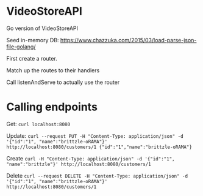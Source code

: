 # VideoStoreAPI
Go version of VideoStoreAPI


Seed in-memory DB: https://www.chazzuka.com/2015/03/load-parse-json-file-golang/

First create a router.

Match up the routes to their handlers

Call listenAndServe to actually use the router


# Calling endpoints

Get: `curl localhost:8080`

Update: `curl --request PUT -H "Content-Type: application/json" -d '{"id":"1", "name":"brittzle-oRAMA"}' http://localhost:8080/customers/1 {"id":"1","name":"brittzle-oRAMA"}`

Create `curl -H "Content-Type: application/json" -d '{"id":"1", "name":"brittzle"}' http://localhost:8080/customers/1`

Delete `curl --request DELETE -H "Content-Type: application/json" -d '{"id":"1", "name":"brittzle-oRAMA"}' http://localhost:8080/customers/1`